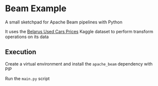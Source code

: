 # Beam Example

A small sketchpad for Apache Beam pipelines with Python

It uses the [Belarus Used Cars Prices](https://www.kaggle.com/datasets/slavapasedko/belarus-used-cars-prices) Kaggle dataset to perform transform operations on its data

## Execution

Create a virtual environment and install the `apache_beam` dependency with PIP

Run the `main.py` script